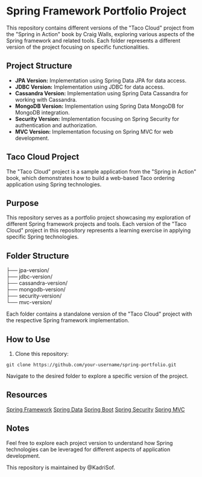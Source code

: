 # Spring Framework Portfolio Project

This repository contains different versions of the "Taco Cloud" project from the "Spring in Action" book by Craig Walls, exploring various aspects of the Spring framework and related tools. Each folder represents a different version of the project focusing on specific functionalities.

## Project Structure

- **JPA Version:** Implementation using Spring Data JPA for data access.
- **JDBC Version:** Implementation using JDBC for data access.
- **Cassandra Version:** Implementation using Spring Data Cassandra for working with Cassandra.
- **MongoDB Version:** Implementation using Spring Data MongoDB for MongoDB integration.
- **Security Version:** Implementation focusing on Spring Security for authentication and authorization.
- **MVC Version:** Implementation focusing on Spring MVC for web development.

## Taco Cloud Project

The "Taco Cloud" project is a sample application from the "Spring in Action" book, which demonstrates how to build a web-based Taco ordering application using Spring technologies.

## Purpose

This repository serves as a portfolio project showcasing my exploration of different Spring framework projects and tools. Each version of the "Taco Cloud" project in this repository represents a learning exercise in applying specific Spring technologies.

## Folder Structure

├── jpa-version/ <br/>
├── jdbc-version/ <br/>
├── cassandra-version/ <br/>
├── mongodb-version/ <br/>
├── security-version/ <br/>
└── mvc-version/ <br/>


Each folder contains a standalone version of the "Taco Cloud" project with the respective Spring framework implementation.

## How to Use

1. Clone this repository:

`git clone https://github.com/your-username/spring-portfolio.git`

Navigate to the desired folder to explore a specific version of the project.

## Resources
[Spring Framework](https://spring.io/projects/spring-framework)
[Spring Data](https://spring.io/projects/spring-data)
[Spring Boot](https://spring.io/projects/spring-boot)
[Spring Security](https://spring.io/projects/spring-security)
[Spring MVC](https://docs.spring.io/spring-framework/docs/current/reference/html/web.html)

## Notes
Feel free to explore each project version to understand how Spring technologies can be leveraged for different aspects of application development.

This repository is maintained by @KadriSof.
